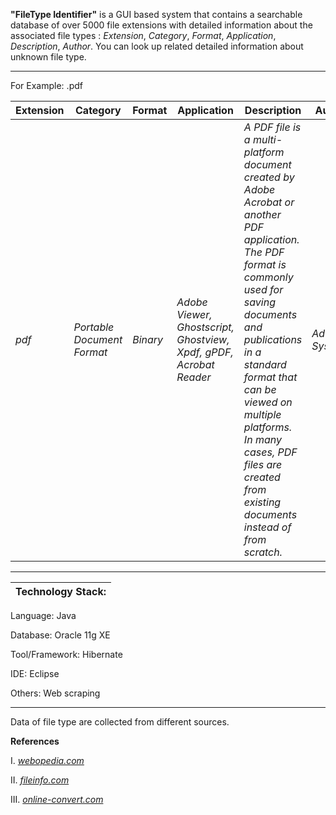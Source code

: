 
**"FileType Identifier"** is a GUI based system that contains a searchable database of over 5000 file extensions with detailed information 
about the associated file types : _Extension_, _Category_, _Format_, _Application_, _Description_, _Author_.
You can look up related detailed information about unknown file type. 
____________________
For Example: .pdf 

   Extension | Category | Format | Application | Description | Author 
   --------- | -------- | ------ | ----------- | ----------- | ------
   _pdf_     | _Portable Document Format_ | _Binary_ | _Adobe Viewer, Ghostscript, Ghostview, Xpdf, gPDF, Acrobat Reader_ | _A PDF file is a multi-platform document created by Adobe Acrobat or another PDF application. The PDF format is commonly used for saving documents and  publications in a standard format that can be viewed on multiple platforms. In many cases, PDF files are created from existing documents instead of from scratch._ | _Adobe Systems_ 


______________________

|**Technology Stack:**|
|---------------------|

Language:       Java

Database:       Oracle 11g XE

Tool/Framework: Hibernate

IDE:            Eclipse  

Others:         Web scraping

_________________________



Data of file type are collected from different sources.

**References**

I.   [_webopedia.com_](https://www.webopedia.com/quick_ref/fileextensionsfull.asp)

II.  [_fileinfo.com_](https://fileinfo.com/)

III. [_online-convert.com_](https://www.online-convert.com/file-type)
